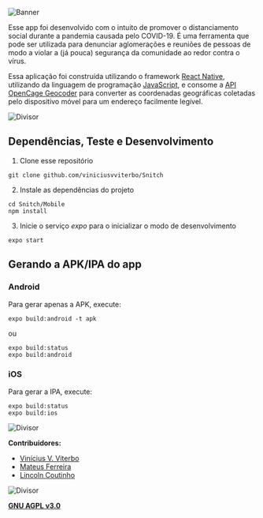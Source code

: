 ![Banner](https://user-images.githubusercontent.com/24854541/84849743-5fc4bd00-b02c-11ea-9a55-02df5ead3b21.png)

Esse app foi desenvolvido com o intuito de promover o distanciamento social durante a pandemia causada pelo COVID-19. É uma ferramenta que pode ser utilizada para denunciar aglomerações e reuniões de pessoas de modo a violar a (já pouca) segurança da comunidade ao redor contra o vírus.

Essa aplicação foi construída utilizando o framework [React Native](https://reactnative.dev/), utilizando da linguagem de programação [JavaScript](https://developer.mozilla.org/en-US/docs/Web/JavaScript), e consome a [API OpenCage Geocoder](https://opencagedata.com/api) para converter as coordenadas geográficas coletadas pelo dispositivo móvel para um endereço facilmente legível.

![Divisor](https://user-images.githubusercontent.com/24854541/84849405-9221ea80-b02b-11ea-8010-8ddcd72b575f.png)

## Dependências, Teste e Desenvolvimento

1. Clone esse repositório
```
git clone github.com/viniciusvviterbo/Snitch
```
2. Instale as dependências do projeto 
```shell
cd Snitch/Mobile
npm install
```
3. Inicie o serviço _expo_ para o inicializar o modo de desenvolvimento
```shell
expo start
```
 
## Gerando a APK/IPA do app

### Android

Para gerar apenas a APK, execute:
```shell
expo build:android -t apk
```
ou
```shell
expo build:status
expo build:android
```

### iOS

Para gerar a IPA, execute:
```shell
expo build:status
expo build:ios
```

![Divisor](https://user-images.githubusercontent.com/24854541/84849405-9221ea80-b02b-11ea-8010-8ddcd72b575f.png)

**Contribuidores:**
- [Vinícius V. Viterbo](https://www.github.com/viniciusvviterbo)
- [Mateus Ferreira](https://github.com/MateusAlberto)
- [Lincoln Coutinho](https://github.com/lincolncout)

![Divisor](https://user-images.githubusercontent.com/24854541/84849405-9221ea80-b02b-11ea-8010-8ddcd72b575f.png)

**[GNU AGPL v3.0](https://www.gnu.org/licenses/agpl-3.0.html)**
